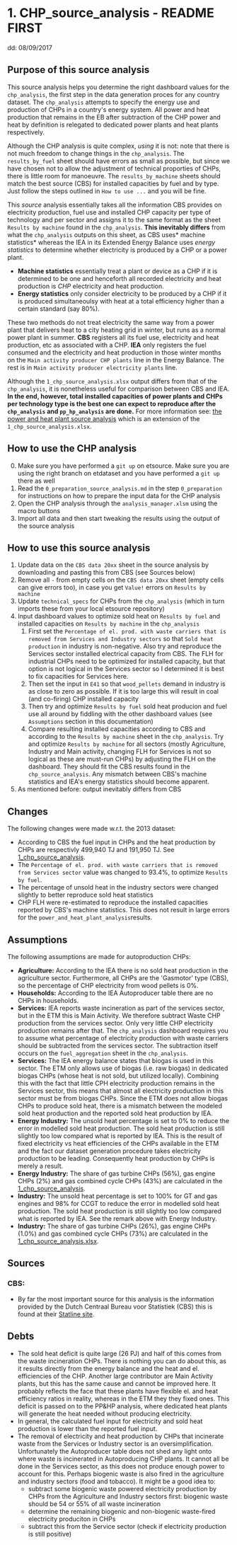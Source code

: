 # 1. CHP\_source\_analysis - README FIRST
dd: 08/09/2017

## Purpose of this source analysis
This source analysis helps you determine the right dashboard values for the `chp_analysis`, the first step in the data generation proces for any country dataset. The `chp_analysis` attempts to specify the energy use and production of CHPs in a country's energy system. All power and heat production that remains in the EB after subtraction of the CHP power and heat by definition is relegated to dedicated power plants and heat plants respectively.

Although the CHP analysis is quite complex, *using* it is not: note that there is not much freedom to change things in the `chp_analysis`. The `results_by_fuel` sheet should have errors as small as possible, but since we have chosen not to allow the adjustment of technical proporties of CHPs, there is little room for manoeuvre. The `results_by_machine` sheets should match the best source (CBS) for installed capacities by fuel and by type. Just follow the steps outlined in `How to use ...` and you will be fine.

This *source* analysis essentially takes all the information CBS provides on electricity production, fuel use and installed CHP capacity per type of technology and per sector and assigns it to the same format as the sheet `Results by machine` found in the `chp_analysis`. **This inevitably differs** from what the `chp_analysis` outputs on this sheet, as CBS uses* machine statistics* whereas the IEA in its Extended Energy Balance uses *energy statistics* to determine whether electricity is produced by a CHP or a power plant. 

- **Machine statistics** essentially treat a plant or device as a CHP if it is determined to be one and henceforth all recorded electricity and heat production is *CHP* electricity and heat production.
- **Energy statistics** only consider electricity to be produced by a CHP if it is produced simultaneoulsy with heat at a total efficiency higher than a certain standard (say 80%).

These two methods do not treat electricity the same way from a power plant that delivers heat to a city heating grid in winter, but runs as a normal power plant in summer. **CBS** registers all its fuel use, electricity and heat production, etc as associated with a CHP. **IEA** only registers the fuel consumed and the electricity and heat production in those winter months on the `Main activity producer CHP plants` line in the Energy Balance. The rest is in `Main activity producer electricity plants` line.

Although the `1_chp_source_analysis.xlsx` output differs from that of the `chp_analysis`, it is nonetheless useful for comparison between CBS and IEA. **In the end, however, total installed capacities of power plants and CHPs per technology type is the best one can expect to reproduce after the `chp_analysis` and `pp_hp_analysis` are done.** For more information see: [the power and heat plant source analysis](../2_power_and_heat_plant/2_chp_pp_source_analysis.xlsx) which is an extension of the `1_chp_source_analysis.xlsx`.

## How to use the CHP analysis
0. Make sure you have performed a `git up` on etsource. Make sure you are using the right branch on etdataset and you have performed a `git up` there as well
1. Read the `0_preparation_source_analysis.md` in the step `0_preparation` for instructions on how to prepare the input data for the CHP analysis
2. Open the CHP analysis through the `analysis_manager.xlsm` using the macro buttons
3. Import all data and then start tweaking the results using the output of the source analysis 

## How to use this source analysis
1. Update data on the `CBS data 20xx` sheet in the source analysis by downloading and pasting this from CBS (see Sources below)
2. Remove all `-` from empty cells on the `CBS data 20xx` sheet (empty cells can give errors too), in case you get `Value!` errors on `Results by machine`
3. Update `technical_specs` for CHPs from the `chp_analysis` (which in turn imports these from your local etsource repository)
4. Input dashboard values to optimize sold heat on `Results by fuel` and installed capacities on `Results by machine` in the `chp_analysis`
   1. First set the `Percentage of el. prod. with waste carriers that is removed from Services and Industry sectors` so that `Sold heat production` in industry is non-negative. Also try and reproduce the Services sector installed electrical capacity from CBS. The FLH for industrial CHPs need to be optimized for installed capacity, but that option is not logical in the Services sector so I determined it is best to fix capacities for Services here.
   2. Then set the input in `E41` so that `wood_pellets` demand in industry is as close to zero as possible. If it is too large this will result in coal (and co-firing) CHP installed capacity
   3. Then try and optimize `Results by fuel` sold heat producion and fuel use all around by fiddling with the other dashboard values (see `Assumptions` section in this documentation)
   4. Compare resulting installed capacities according to CBS and according to the `Results by machine` sheet in the `chp_analysis`. Try and optimize `Results by machine` for all sectors (mostly Agriculture, Industry and Main activity, changing FLH for Services is not so logical as these are must-run CHPs) by adjusting the FLH on the dashboard. They should fit the CBS results found in the `chp_source_analysis`. Any mismatch between CBS's machine statistics and IEA's energy statistics should become apparent.
5. As mentioned before: output inevitably differs from CBS

## Changes
The following changes were made w.r.t. the 2013 dataset:

- According to CBS the fuel input in CHPs and the heat production by CHPs are respectivly 499,940 TJ and 191,950 TJ. See [1_chp_source_analysis](1_chp_source_analysis.xlsx).
- The `Percentage of el. prod. with waste carriers that is removed from Services sector` value was changed to 93.4%, to optimize `Results by fuel`.
- The percentage of unsold heat in the industry sectors were changed slightly to better reproduce sold heat statistics    
- CHP FLH were re-estimated to reproduce the installed capacities reported by CBS's machine statistics. This does not result in large errors for the `power_and_heat_plant_analysis`results. 

 
## Assumptions
The following assumptions are made for autoproduction CHPs:

- **Agriculture:** According to the IEA there is no sold heat production in the agriculture sector. Furthermore, all CHPs are the 'Gasmotor' type (CBS), so the percentage of CHP electricity from wood pellets is 0%.
- **Households:** According to the IEA Autoproducer table there are no CHPs in households.
- **Services:** IEA reports waste incineration as part of the services sector, but in the ETM this is Main Activity. We therefore subtract Waste CHP production from the services sector. Only very little CHP electricity production remains after that. The `chp_analysis` dashboard requires you to assume what percentage of electricity production with waste carriers should be subtracted from the services sector. The subtraction itself occurs on the `fuel_aggregation` sheet in the `chp_analysis`. 
- **Services:** The IEA energy balance states that biogas is used in this sector. The ETM only allows use of biogas (i.e. raw biogas) in dedicated biogas CHPs (whose heat is not sold, but utilized locally). Combining this with the fact that little CPH electricity production remains in the Services sector, this means that almost all electricity production in this sector must be from biogas CHPs. Since the ETM does not allow biogas CHPs to produce sold heat, there is a mismatch between the modeled sold heat production and the reported sold heat production by IEA.
- **Energy Industry:** The unsold heat percentage is set to 0% to reduce the error in modelled sold heat production. The sold heat production is still slightly too low compared what is reported by IEA. This is the result of fixed electricity vs heat efficiencies of the CHPs available in the ETM and the fact our dataset generation procedure takes electricity production to be leading. Consequently heat production by CHPs is  merely a result. 
- **Energy Industry:** The share of gas turbine CHPs (56%), gas engine CHPs (2%) and gas combined cycle CHPs (43%) are calculated in the [1\_chp\_source\_analysis](1_chp_source_analysis.xlsx).
- **Industry:** The unsold heat percentage is set to 100% for GT and gas engines and 98% for CCGT to reduce the error in modelled sold heat production. The sold heat production is still slightly too low compared what is reported by IEA. See the remark above with Energy Industry.
- **Industry:** The share of gas turbine CHPs (26%), gas engine CHPs (1.0%) and gas combined cycle CHPs (73%) are calculated in the [1\_chp\_source\_analysis.xlsx](1_chp_source_analysis.xlsx).



## Sources
### CBS: 
- By far the most important source for this analysis is the information provided by the Dutch Centraal Bureau voor Statistiek (CBS) this is found at their [Statline site](http://statline.cbs.nl/Statweb/publication/?DM=SLNL&PA=37823WKK&D1=5-9,13-18&D2=a&D3=a&D4=a&D5=l&HDR=G4,T&STB=G1,G2,G3&VW=T).


## Debts

- The sold heat deficit is quite large (26 PJ) and half of this comes from the waste incineration CHPs. There is nothing you can do about this, as it results directly from the energy balance and the heat and el. efficiencies of the CHP. Another large contributor are Main Activity plants, but this has the same cause and cannot be improved here. It probably reflects the face that these plants have flexible el. and heat efficiency ratios in reality, whereas in the ETM they they fixed ones. This deficit is passed on to the PP&HP analysis, where dedicated heat plants will generate the heat needed without producing electricity.   
- In general, the calculated fuel input for electricity and sold heat production is lower than the reported fuel input.
- The removal of electricity and heat production by CHPs that incinerate waste from the Services or Industry sector is an oversimplification. Unfortunately the Autoproducer table does not shed any light onto where waste is incinerated in Autoproducing CHP plants. It cannot all be done in the Services sector, as this does not produce enough power to account for this. Perhaps biogenic waste is also fired in the agriculture and industry sectors (food and tobacco). It might be a good idea to:
  - subtract some biogenic waste powered electricity production by CHPs from the Agriculture and Industry sectors first: biogenic waste should be 54 or 55% of all waste incineration
  - determine the remaining biogenic and non-biogenic waste-fired electricity produciton in CHPs
  - subtract this from the Service sector (check if electricity production is still positive)
